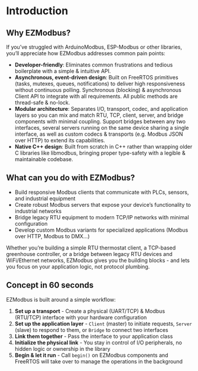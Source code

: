 # Introduction

## Why EZModbus?

If you’ve struggled with ArduinoModbus, ESP-Modbus or other libraries, you’ll appreciate how EZModbus addresses common pain points:

* **Developer-friendly**: Eliminates common frustrations and tedious boilerplate with a simple & intuitive API.
* **Asynchronous, event-driven design**: Built on FreeRTOS primitives (tasks, mutexes, queues, notifications) to deliver high responsiveness without continuous polling. Synchronous (blocking) & asynchronous Client API to integrate with all requirements. All public methods are thread-safe & no-lock.
* **Modular architecture**: Separates I/O, transport, codec, and application layers so you can mix and match RTU, TCP, client, server, and bridge components with minimal coupling. Support bridges between any two interfaces, several servers running on the same device sharing a single interface, as well as custom codecs & transports (e.g. Modbus JSON over HTTP) to extend its capabilities.
* **Native C++ design**: Built from scratch in C++ rather than wrapping older C libraries like libmodbus, bringing proper type-safety with a legible & maintainable codebase.

## What can you do with EZModbus?

* Build responsive Modbus clients that communicate with PLCs, sensors, and industrial equipment
* Create robust Modbus servers that expose your device’s functionality to industrial networks
* Bridge legacy RTU equipment to modern TCP/IP networks with minimal configuration
* Develop custom Modbus variants for specialized applications (Modbus over HTTP, Modbus to DMX…)

Whether you’re building a simple RTU thermostat client, a TCP-based greenhouse controller, or a bridge between legacy RTU devices and WiFi/Ethernet networks, EZModbus gives you the building blocks - and lets you focus on your application logic, not protocol plumbing.

## Concept in 60 seconds

EZModbus is built around a simple workflow:

1. **Set up a transport** - Create a physical (UART/TCP) & Modbus (RTU/TCP) interface with your hardware configuration
2. **Set up the application layer** - `Client` (master) to initiate requests, `Server` (slave) to respond to them, or `Bridge` to connect two interfaces
3. **Link them together** - Pass the interface to your application class
4. **Initialize the physical link** - You stay in control of I/O peripherals, no hidden logic or ownership in the library
5. **Begin & let it run** - Call `begin()` on EZModbus components and FreeRTOS will take over to manage the operations in the background
